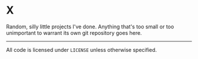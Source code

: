 # X

Random, silly little projects I've done. Anything that's too small or too
unimportant to warrant its own git repository goes here.

---

All code is licensed under `LICENSE` unless otherwise specified.
